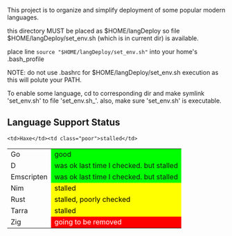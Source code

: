 
This project is to organize and simplify deployment of some popular
modern languages.

this directory MUST be placed as $HOME/langDeploy so file
$HOME/langDeploy/set_env.sh (which is in current dir) is available.

place line `source "$HOME/langDeploy/set_env.sh"` into your home's
.bash_profile

NOTE: do not use .bashrc for $HOME/langDeploy/set_env.sh execution as
this will polute your PATH.

To enable some language, cd to corresponding dir and make symlink
'set_env.sh' to file 'set_env.sh_'. also, make sure 'set_env.sh' is
executable.


## Language Support Status

<style>
.good {
 background-color: lime;
}
.deletion{
 color: white;
 background-color: red;
}
.poor{
 color: black;
 background-color: yellow;
}
</style>

<table>
<tr>
    <td>Go</td><td class="good">good</td>
</tr>
<tr>
    <td>D</td><td class="good">was ok last time I checked. but stalled</td>
</tr>
<tr>
    <td>Emscripten</td><td class="good">was ok last time I checked. but stalled</td>
</tr>
<tr>

    <td>Haxe</td><td class="poor">stalled</td>
</tr>
<tr>
    <td>Nim</td><td class="poor">stalled</td>
</tr>
<tr>
    <td>Rust</td><td class="poor">stalled, poorly checked</td>
</tr>
<tr>
    <td>Tarra</td><td class="poor">stalled</td>
</tr>
<tr>
    <td>Zig</td><td class="deletion">going to be removed</td>
</tr>
</table>
